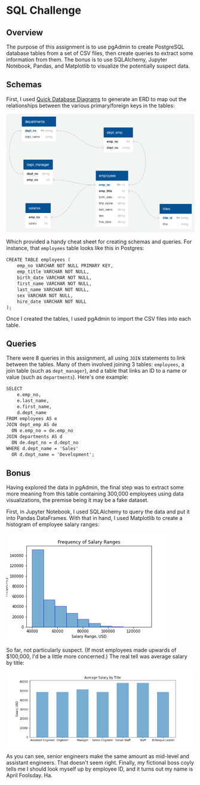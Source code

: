 # SQL Challenge

## Overview

The purpose of this assignment is to use pgAdmin to create PostgreSQL database tables from a set of CSV files, then create queries to extract some information from them. The bonus is to use SQLAlchemy, Jupyter Notebook, Pandas, and Matplotlib to visualize the potentially suspect data.

## Schemas

First, I used [Quick Database Diagrams](http://www.quickdatabasediagrams.com) to generate an ERD to map out the relationships between the various primary/foreign keys in the tables:

![ERD](EmployeeSQL/images/ERD.png)

Which provided a handy cheat sheet for creating schemas and queries. For instance, that `employees` table looks like this in Postgres:

```
CREATE TABLE employees (
	emp_no VARCHAR NOT NULL PRIMARY KEY,
	emp_title VARCHAR NOT NULL,
	birth_date VARCHAR NOT NULL,
	first_name VARCHAR NOT NULL,
	last_name VARCHAR NOT NULL,
	sex VARCHAR NOT NULL,
	hire_date VARCHAR NOT NULL
);
```

Once I created the tables, I used pgAdmin to import the CSV files into each table.

## Queries

There were 8 queries in this assignment, all using `JOIN` statements to link between the tables. Many of them involved joining 3 tables: `employees`, a join table (such as `dept_manager`), and a table that links an ID to a name or value (such as `departments`). Here's one example:

```
SELECT
	e.emp_no,
	e.last_name,
	e.first_name,
	d.dept_name
FROM employees AS e
JOIN dept_emp AS de
  ON e.emp_no = de.emp_no
JOIN departments AS d
  ON de.dept_no = d.dept_no
WHERE d.dept_name = 'Sales'
  OR d.dept_name = 'Development';
```

## Bonus

Having explored the data in pgAdmin, the final step was to extract some more meaning from this table containing 300,000 employees using data visualizations, the premise being it may be a fake dataset.

First, in Jupyter Notebook, I used SQLAlchemy to query the data and put it into Pandas DataFrames. With that in hand, I used Matplotlib to create a histogram of employee salary ranges:

![Frequency of Salary Ranges](EmployeeSQL/bonus/salary_ranges.png)

So far, not particularly suspect. (If most employees made upwards of $100,000, I'd be a little more concerned.) The real tell was average salary by title:

![Average Salary by Title](EmployeeSQL/bonus/salary_by_title.png)

As you can see, senior engineers make the same amount as mid-level and assistant engineers. That doesn't seem right. Finally, my fictional boss coyly tells me I should look myself up by employee ID, and it turns out my name is April Foolsday. Ha.